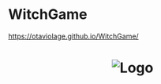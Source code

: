 # WitchGame

 https://otaviolage.github.io/WitchGame/
 
 <h1 align="center">
    <img alt="Logo" src="https://ik.imagekit.io/otaviolage/MrMeeseeksLife_Mm0Dske2e.png" />
    <br>
</h1>
 
